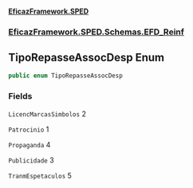 #### [EficazFramework.SPED](EficazFrameworkSPED.md 'EficazFramework SPED')
### [EficazFramework.SPED.Schemas.EFD_Reinf](EficazFramework.SPED.Schemas.EFD_Reinf.md 'EficazFramework.SPED.Schemas.EFD_Reinf')

## TipoRepasseAssocDesp Enum

```csharp
public enum TipoRepasseAssocDesp
```
### Fields

<a name='EficazFramework.SPED.Schemas.EFD_Reinf.TipoRepasseAssocDesp.LicencMarcasSimbolos'></a>

`LicencMarcasSimbolos` 2

<a name='EficazFramework.SPED.Schemas.EFD_Reinf.TipoRepasseAssocDesp.Patrocinio'></a>

`Patrocinio` 1

<a name='EficazFramework.SPED.Schemas.EFD_Reinf.TipoRepasseAssocDesp.Propaganda'></a>

`Propaganda` 4

<a name='EficazFramework.SPED.Schemas.EFD_Reinf.TipoRepasseAssocDesp.Publicidade'></a>

`Publicidade` 3

<a name='EficazFramework.SPED.Schemas.EFD_Reinf.TipoRepasseAssocDesp.TranmEspetaculos'></a>

`TranmEspetaculos` 5